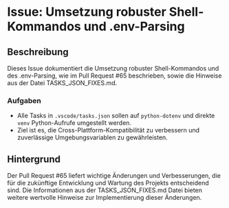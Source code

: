 # Issue: Umsetzung robuster Shell-Kommandos und .env-Parsing

## Beschreibung
Dieses Issue dokumentiert die Umsetzung robuster Shell-Kommandos und des .env-Parsing, wie im Pull Request #65 beschrieben, sowie die Hinweise aus der Datei TASKS_JSON_FIXES.md.

### Aufgaben
- Alle Tasks in `.vscode/tasks.json` sollen auf `python-dotenv` und direkte `venv` Python-Aufrufe umgestellt werden.
- Ziel ist es, die Cross-Plattform-Kompatibilität zu verbessern und zuverlässige Umgebungsvariablen zu gewährleisten.

## Hintergrund
Der Pull Request #65 liefert wichtige Änderungen und Verbesserungen, die für die zukünftige Entwicklung und Wartung des Projekts entscheidend sind. Die Informationen aus der TASKS_JSON_FIXES.md Datei bieten weitere wertvolle Hinweise zur Implementierung dieser Änderungen.